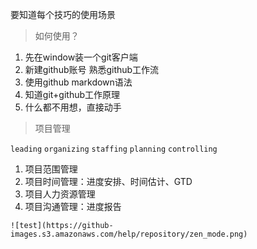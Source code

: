 要知道每个技巧的使用场景

> 如何使用？

1. 先在window装一个git客户端
2. 新建github账号 熟悉github工作流
3. 使用github markdown语法
4. 知道git+github工作原理
5. 什么都不用想，直接动手


> 项目管理

`leading` `organizing` `staffing` `planning` `controlling`

1. 项目范围管理
2. 项目时间管理：进度安排、时间估计、GTD
3. 项目人力资源管理
4. 项目沟通管理：进度报告

`![test](https://github-images.s3.amazonaws.com/help/repository/zen_mode.png)`

